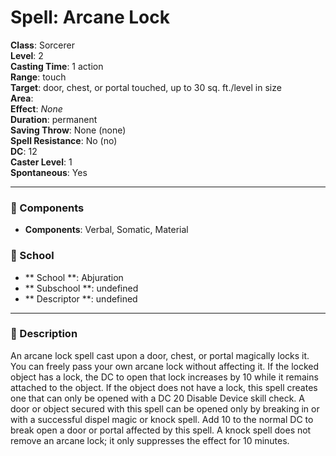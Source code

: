 
# Spell: Arcane Lock
**Class**: Sorcerer  
**Level**: 2  
**Casting Time**: 1 action  
**Range**: touch  
**Target**: door, chest, or portal touched, up to 30 sq. ft./level in size  
**Area**:   
**Effect**: _None_  
**Duration**: permanent  
**Saving Throw**: None (none)  
**Spell Resistance**: No (no)  
**DC**: 12  
**Caster Level**: 1  
**Spontaneous**: Yes

---

### 🔮 Components
- **Components**: Verbal, Somatic, Material

### 🏫 School
- ** School **: Abjuration
- ** Subschool **: undefined
- ** Descriptor **: undefined
---

### 📜 Description
An arcane lock spell cast upon a door, chest, or portal magically locks it. You can freely pass your own arcane lock without affecting it. If the locked object has a lock, the DC to open that lock increases by 10 while it remains attached to the object. If the object does not have a lock, this spell creates one that can only be opened with a DC 20 Disable Device skill check. A door or object secured with this spell can be opened only by breaking in or with a successful dispel magic or knock spell. Add 10 to the normal DC to break open a door or portal affected by this spell. A knock spell does not remove an arcane lock; it only suppresses the effect for 10 minutes.
